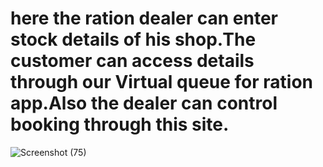 
# here the ration dealer can enter stock details of his shop.The customer can access details through our Virtual queue for ration app.Also  the dealer can control booking through this site.
![Screenshot (75)](https://user-images.githubusercontent.com/85489402/123921852-13cd8780-d9a5-11eb-8f1d-a001ddd8609e.png)

